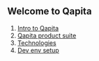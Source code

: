 ## Welcome to Qapita

1. [Intro to Qapita](https://kundurajeshkumar.github.io/intro)
2. [Qapita product suite](https://kundurajeshkumar.github.io/product-suites)
3. [Technologies](https://kundurajeshkumar.github.io/technologies) 
4. [Dev env setup](https://kundurajeshkumar.github.io/dev-setup)
